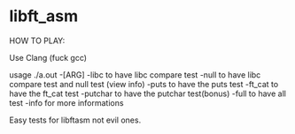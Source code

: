 # libft_asm


HOW TO PLAY:


  Use Clang (fuck gcc)
  
  usage ./a.out -[ARG]
    -libc to have libc compare test
    -null to have libc compare test and null test (view info)
    -puts to have the puts test
    -ft_cat to have the ft_cat test
    -putchar to have the putchar test(bonus)
    -full to have all test
    -info for more informations

Easy tests for libftasm not evil ones.

